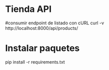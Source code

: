 # Tienda API

#consumir endpoint de listado con cURL
curl -v http://localhost:8000/api/products/

# Instalar paquetes
pip install -r requirements.txt
